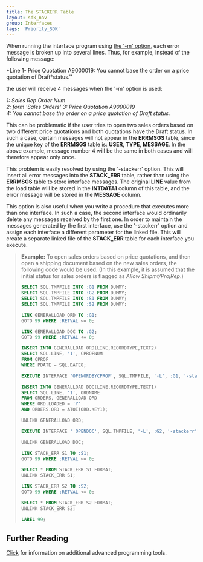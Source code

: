 ```yaml
---
title: The STACKERR Table
layout: sdk_nav
group: Interfaces
tags: 'Priority_SDK'
---
```


When running the interface program using [the \'-m\'
option](Execute-FormLoads#Form-Load-Parameters ), each
error message is broken up into several lines. Thus, for example,
instead of the following message:

*Line 1- Price Quotation A9000019: You cannot base the order on a price
quotation of Draft‎*status.\'\'

the user will receive 4 messages when the \'-m\' option is used:

*1: Sales Rep Order Num*\
*2: form \'Sales Orders\'*
*3: Price Quotation A9000019*\
*4: You cannot base the order on a price quotation of Draft status.*

This can be problematic if the user tries to open two sales orders based
on two different price quotations and both quotations have the Draft
status. In such a case, certain messages will not appear in the
**ERRMSGS** table, since the unique key of the **ERRMSGS** table is:
**USER, TYPE, MESSAGE**. In the above example, message number 4 will be
the same in both cases and will therefore appear only once.

This problem is easily resolved by using the \'-stackerr\' option. This
will insert all error messages into the **STACK_ERR** table, rather than
using the **ERRMSGS** table to store interface messages. The original
**LINE** value from the load table will be stored in the **INTDATA1**
column of this table, and the error message will be stored in the
**MESSAGE** column.

This option is also useful when you write a procedure that executes more
than one interface. In such a case, the second interface would
ordinarily delete any messages received by the first one. In order to
maintain the messages generated by the first interface, use the
\'-stackerr\' option and assign each interface a different parameter for
the linked file. This will create a separate linked file of the
**STACK_ERR** table for each interface you execute.

> **Example:** To open sales orders based on price quotations, and then
> open a shipping document based on the new sales orders, the following
> code would be used. (In this example, it is assumed that the initial
> status for sales orders is flagged as *Allow Shipmt/ProjRep*.)
>
> ```sql
> SELECT SQL.TMPFILE INTO :G1 FROM DUMMY;
> SELECT SQL.TMPFILE INTO :G2 FROM DUMMY;
> SELECT SQL.TMPFILE INTO :S1 FROM DUMMY;
> SELECT SQL.TMPFILE INTO :S2 FROM DUMMY;
>
> LINK GENERALLOAD ORD TO :G1;
> GOTO 99 WHERE :RETVAL <= 0;
>
> LINK GENERALLOAD DOC TO :G2;
> GOTO 99 WHERE :RETVAL <= 0;
>
> INSERT INTO GENERALLOAD ORD(LINE,RECORDTYPE,TEXT2)
> SELECT SQL.LINE, '1', CPROFNUM 
> FROM CPROF 
> WHERE PDATE = SQL.DATE8;
>
> EXECUTE INTERFACE 'OPENORDBYCPROF', SQL.TMPFILE, '-L', :G1, '-stackerr', :S1;
>
> INSERT INTO GENERALLOAD DOC(LINE,RECORDTYPE,TEXT1)
> SELECT SQL.LINE, '1', ORDNAME
> FROM ORDERS, GENERALLOAD ORD
> WHERE ORD.LOADED = 'Y'
> AND ORDERS.ORD = ATOI(ORD.KEY1);
>
> UNLINK GENERALLOAD ORD;
>
> EXECUTE INTERFACE ' OPENDOC', SQL.TMPFILE, '-L', :G2, '-stackerr', :S2;
>
> UNLINK GENERALLOAD DOC;
>
> LINK STACK_ERR S1 TO :S1;
> GOTO 99 WHERE :RETVAL <= 0;
>
> SELECT * FROM STACK_ERR S1 FORMAT;
> UNLINK STACK_ERR S1;
>
> LINK STACK_ERR S2 TO :S2;
> GOTO 99 WHERE :RETVAL <= 0;
>
> SELECT * FROM STACK_ERR S2 FORMAT;
> UNLINK STACK_ERR S2;
>
> LABEL 99;
> ```

## Further Reading 

[Click](Advanced-Programming-Tools ) for information on
additional advanced programming tools.
